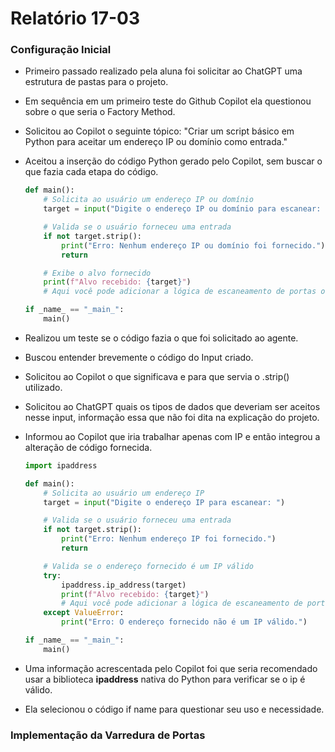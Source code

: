 # Relatório 17-03

### Configuração Inicial

- Primeiro passado realizado pela aluna foi solicitar ao ChatGPT uma estrutura de pastas para o projeto.
- Em sequência em um primeiro teste do Github Copilot ela questionou sobre o que seria o Factory Method.
- Solicitou ao Copilot o seguinte tópico: "Criar um script básico em Python para aceitar um endereço IP ou domínio como entrada."
- Aceitou a inserção do código Python gerado pelo Copilot, sem buscar o que fazia cada etapa do código.

  ```python
  def main():
      # Solicita ao usuário um endereço IP ou domínio
      target = input("Digite o endereço IP ou domínio para escanear: ")

      # Valida se o usuário forneceu uma entrada
      if not target.strip():
          print("Erro: Nenhum endereço IP ou domínio foi fornecido.")
          return

      # Exibe o alvo fornecido
      print(f"Alvo recebido: {target}")
      # Aqui você pode adicionar a lógica de escaneamento de portas ou outras funcionalidades

  if _name_ == "_main_":
      main()
  ```

- Realizou um teste se o código fazia o que foi solicitado ao agente.
- Buscou entender brevemente o código do Input criado.
- Solicitou ao Copilot o que significava e para que servia o .strip() utilizado.
- Solicitou ao ChatGPT quais os tipos de dados que deveriam ser aceitos nesse input, informação essa que não foi dita na explicação do projeto.
- Informou ao Copilot que iria trabalhar apenas com IP e então integrou a alteração de código fornecida.

  ```python
  import ipaddress

  def main():
      # Solicita ao usuário um endereço IP
      target = input("Digite o endereço IP para escanear: ")

      # Valida se o usuário forneceu uma entrada
      if not target.strip():
          print("Erro: Nenhum endereço IP foi fornecido.")
          return

      # Valida se o endereço fornecido é um IP válido
      try:
          ipaddress.ip_address(target)
          print(f"Alvo recebido: {target}")
          # Aqui você pode adicionar a lógica de escaneamento de portas ou outras funcionalidades
      except ValueError:
          print("Erro: O endereço fornecido não é um IP válido.")

  if _name_ == "_main_":
      main()
  ```

- Uma informação acrescentada pelo Copilot foi que seria recomendado usar a biblioteca **ipaddress** nativa do Python para verificar se o ip é válido.
- Ela selecionou o código if name para questionar seu uso e necessidade.

### Implementação da Varredura de Portas
